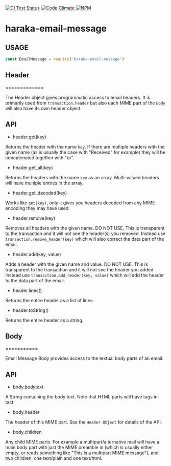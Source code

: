 [![CI Test Status][ci-img]][ci-url]
[![Code Climate][clim-img]][clim-url]
[![NPM][npm-img]][npm-url]

# haraka-email-message

## USAGE

```js
const EmailMessage = require('haraka-email-message')
```

## Header
=============

The Header object gives programmatic access to email headers. It is primarily
used from `transaction.header` but also each MIME part of the `Body` will
also have its own header object.

API
---

* header.get(key)

Returns the header with the name `key`. If there are multiple headers with
the given name (as is usually the case with "Received" for example) they will
be concatenated together with "\n".

* header.get\_all(key)

Returns the headers with the name `key` as an array. Multi-valued headers
will have multiple entries in the array.

* header.get\_decoded(key)

Works like `get(key)`, only it gives you headers decoded from any MIME encoding
they may have used.

* header.remove(key)

Removes all headers with the given name. DO NOT USE. This is transparent to
the transaction and it will not see the header(s) you removed. Instead use
`transaction.remove_header(key)` which will also correct the data part of
the email.

* header.add(key, value)

Adds a header with the given name and value. DO NOT USE. This is transparent
to the transaction and it will not see the header you added. Instead use
`transaction.add_header(key, value)` which will add the header to the data
part of the email.

* header.lines()

Returns the entire header as a list of lines.

* header.toString()

Returns the entire header as a string.


## Body
===========

Email Message Body provides access to the textual body parts of an email.

API
---

* body.bodytext

A String containing the body text. Note that HTML parts will have tags in-tact.

* body.header

The header of this MIME part. See the `Header Object` for details of the API.

* body.children

Any child MIME parts. For example a multipart/alternative mail will have a
main body part with just the MIME preamble in (which is usually either empty,
or reads something like "This is a multipart MIME message"), and two
children, one text/plain and one text/html.






<!-- leave these buried at the bottom of the document -->
[ci-img]: https://github.com/haraka/email-message/actions/workflows/ci.yml/badge.svg
[ci-url]: https://github.com/haraka/email-message/actions/workflows/ci.yml
[clim-img]: https://codeclimate.com/github/haraka/email-message/badges/gpa.svg
[clim-url]: https://codeclimate.com/github/haraka/email-message
[npm-img]: https://nodei.co/npm/haraka-email-message.png
[npm-url]: https://www.npmjs.com/package/haraka-email-message
